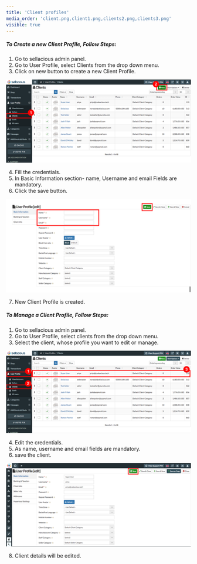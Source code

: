 ```yaml
---
title: 'Client profiles'
media_order: 'client.png,client1.png,clients2.png,clients3.png'
visible: true
---
```


##### **To Create a new Client Profile, Follow Steps:**

1. Go to sellacious admin panel.
2. Go to User Profile, select Clients from the drop down menu.
3. Click on new button to create a new Client Profile.

![](client.png)

4. Fill the credentials.
5. In Basic Information section- name, Username and email Fields are mandatory.
6. Click the save button.

![](client1.png)

7. New Client Profile is created.


##### **To Manage a Client Profile, Follow Steps:**

1. Go to sellacious admin panel.
2. Go to User Profile, select clients from the drop down menu.
3. Select the client, whose profile you want to edit or manage.

![](clients2.png)

4. Edit the credentials.
5. As name, username and email fields are mandatory.
6. save the client.

![](clients3.png)

8. Client details will be edited.



